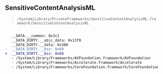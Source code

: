 ## SensitiveContentAnalysisML

> `/System/Library/PrivateFrameworks/SensitiveContentAnalysisML.framework/SensitiveContentAnalysisML`

```diff

   __DATA.__common: 0x3c1
   __DATA_DIRTY.__objc_data: 0x13f0
   __DATA_DIRTY.__data: 0x380
-  __DATA_DIRTY.__bss: 0x60
+  __DATA_DIRTY.__bss: 0x68
   - /System/Library/Frameworks/AVFoundation.framework/AVFoundation
   - /System/Library/Frameworks/Accelerate.framework/Accelerate
   - /System/Library/Frameworks/CoreFoundation.framework/CoreFoundation

```
